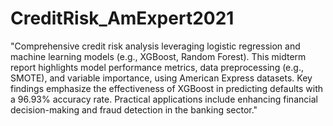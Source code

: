 # CreditRisk_AmExpert2021

"Comprehensive credit risk analysis leveraging logistic regression and machine learning models (e.g., XGBoost, Random Forest). This midterm report highlights model performance metrics, data preprocessing (e.g., SMOTE), and variable importance, using American Express datasets. Key findings emphasize the effectiveness of XGBoost in predicting defaults with a 96.93% accuracy rate. Practical applications include enhancing financial decision-making and fraud detection in the banking sector."






